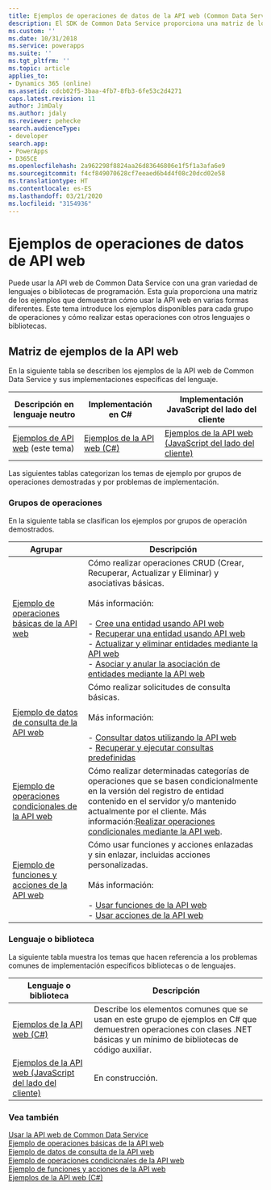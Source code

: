 ```yaml
---
title: Ejemplos de operaciones de datos de la API web (Common Data Service) | Microsoft Docs
description: El SDK de Common Data Service proporciona una matriz de los ejemplos que demuestran cómo usar la API web en varias formas diferentes. Encuentre aquí las implementaciones en C# y JavaScript del ejemplo de operaciones básicas, datos de consulta, operaciones condicionales y funciones y acciones
ms.custom: ''
ms.date: 10/31/2018
ms.service: powerapps
ms.suite: ''
ms.tgt_pltfrm: ''
ms.topic: article
applies_to:
- Dynamics 365 (online)
ms.assetid: cdcb02f5-3baa-4fb7-8fb3-6fe53c2d4271
caps.latest.revision: 11
author: JimDaly
ms.author: jdaly
ms.reviewer: pehecke
search.audienceType:
- developer
search.app:
- PowerApps
- D365CE
ms.openlocfilehash: 2a962298f8824aa26d83646806e1f5f1a3afa6e9
ms.sourcegitcommit: f4cf849070628cf7eeaed6b4d4f08c20dcd02e58
ms.translationtype: HT
ms.contentlocale: es-ES
ms.lasthandoff: 03/21/2020
ms.locfileid: "3154936"
---
```

# <a name="web-api-data-operations-samples"></a>Ejemplos de operaciones de datos de API web

Puede usar la API web de Common Data Service con una gran variedad de lenguajes o bibliotecas de programación. Esta guía proporciona una matriz de los ejemplos que demuestran cómo usar la API web en varias formas diferentes. Este tema introduce los ejemplos disponibles para cada grupo de operaciones y cómo realizar estas operaciones con otros lenguajes o bibliotecas.

<!-- TODO:
> [!NOTE]
> With the availability of the new [Xrm.WebApi](../clientapi/reference/xrm-webapi.md) client API methods, we are working on updating the client-side JavaScript samples to use the new client API methods. Check back soon.   -->
  
## <a name="web-api-sample-matrix"></a>Matriz de ejemplos de la API web

En la siguiente tabla se describen los ejemplos de la API web de Common Data Service y sus implementaciones específicas del lenguaje.  
  
|Descripción en lenguaje neutro|Implementación en C#|Implementación JavaScript del lado del cliente|  
|-----------------------------------|------------------------|--------------------------------------------|  
|[Ejemplos de API web](web-api-samples.md) (este tema)|[Ejemplos de la API web (C#)](web-api-samples-csharp.md)|[Ejemplos de la API web (JavaScript del lado del cliente)](web-api-samples-client-side-javascript.md)|  
<!-- TODO:
|[Web API Basic Operations Sample](web-api-basic-operations-sample.md)|[Web API Basic Operations Sample (C#)](samples/basic-operations-csharp.md)|Under construction. See [Xrm.WebApi](../clientapi/reference/xrm-webapi.md)|  
|[Web API Query Data Sample](web-api-query-data-sample.md)|[Web API Query Data Sample (C#)](samples/query-data-csharp.md)|Under construction. See [Xrm.WebApi](../clientapi/reference/xrm-webapi.md)|   
|[Web API Conditional Operations Sample](web-api-conditional-operations-sample.md)|[Web API Conditional Operations Sample (C#)](samples/conditional-operations-csharp.md)|Under construction. See [Xrm.WebApi](../clientapi/reference/xrm-webapi.md)|  
|[Web API Functions and Actions Sample](web-api-functions-actions-sample.md)|[Web API Functions and Actions Sample (C#)](samples/functions-actions-csharp.md)|Under construction. See [Xrm.WebApi](../clientapi/reference/xrm-webapi.md)|  -->
  
 Las siguientes tablas categorizan los temas de ejemplo por grupos de operaciones demostradas y por problemas de implementación.  
  
### <a name="groups-of-operations"></a>Grupos de operaciones
 
En la siguiente tabla se clasifican los ejemplos por grupos de operación demostrados.  
  
|Agrupar|Descripción|  
|-----------|-----------------|  
|[Ejemplo de operaciones básicas de la API web](web-api-basic-operations-sample.md)|Cómo realizar operaciones CRUD (Crear, Recuperar, Actualizar y Eliminar) y asociativas básicas.<br /><br /> Más información: <br /><br /> -   [Cree una entidad usando API web](create-entity-web-api.md)<br />-   [Recuperar una entidad usando API web](retrieve-entity-using-web-api.md)<br />-   [Actualizar y eliminar entidades mediante la API web](update-delete-entities-using-web-api.md)<br />-   [Asociar y anular la asociación de entidades mediante la API web](associate-disassociate-entities-using-web-api.md)|  
|[Ejemplo de datos de consulta de la API web](web-api-query-data-sample.md)|Cómo realizar solicitudes de consulta básicas.<br /><br /> Más información: <br /><br /> -   [Consultar datos utilizando la API web](query-data-web-api.md)<br />-   [Recuperar y ejecutar consultas predefinidas](retrieve-and-execute-predefined-queries.md)|  
|[Ejemplo de operaciones condicionales de la API web](web-api-conditional-operations-sample.md)|Cómo realizar determinadas categorías de operaciones que se basen condicionalmente en la versión del registro de entidad contenido en el servidor y/o mantenido actualmente por el cliente. Más información:[Realizar operaciones condicionales mediante la API web](perform-conditional-operations-using-web-api.md).|  
|[Ejemplo de funciones y acciones de la API web](web-api-functions-actions-sample.md)|Cómo usar funciones y acciones enlazadas y sin enlazar, incluidas acciones personalizadas.<br /><br /> Más información: <br /><br /> -   [Usar funciones de la API web](use-web-api-functions.md)<br />-   [Usar acciones de la API web](use-web-api-actions.md)|  
  
### <a name="language-or-library"></a>Lenguaje o biblioteca
 
La siguiente tabla muestra los temas que hacen referencia a los problemas comunes de implementación específicos bibliotecas o de lenguajes.  
  
|Lenguaje o biblioteca|Descripción|  
|-------------------------|-----------------|  
|[Ejemplos de la API web (C#)](web-api-samples-csharp.md)|Describe los elementos comunes que se usan en este grupo de ejemplos en C# que demuestren operaciones con clases .NET básicas y un mínimo de bibliotecas de código auxiliar.|  
|[Ejemplos de la API web (JavaScript del lado del cliente)](web-api-samples-client-side-javascript.md)|En construcción.|  
  
### <a name="see-also"></a>Vea también

[Usar la API web de Common Data Service](overview.md)<br />
[Ejemplo de operaciones básicas de la API web](web-api-basic-operations-sample.md)<br />
[Ejemplo de datos de consulta de la API web](web-api-query-data-sample.md)<br />
[Ejemplo de operaciones condicionales de la API web](web-api-conditional-operations-sample.md)<br />
[Ejemplo de funciones y acciones de la API web](web-api-functions-actions-sample.md)<br />
[Ejemplos de la API web (C#)](web-api-samples-csharp.md)<br />
